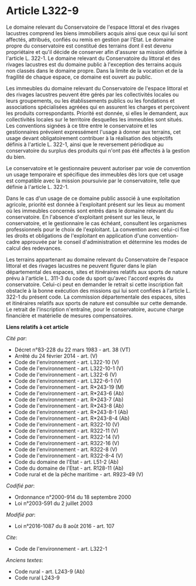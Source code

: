 # Article L322-9

Le domaine relevant du Conservatoire de l'espace littoral et des rivages lacustres comprend les biens immobiliers acquis
ainsi que ceux qui lui sont affectés, attribués, confiés ou remis en gestion par l'Etat. Le domaine propre du conservatoire
est constitué des terrains dont il est devenu propriétaire et qu'il décide de conserver afin d'assurer sa mission définie à
l'article L. 322-1. Le domaine relevant du Conservatoire du littoral et des rivages lacustres est du domaine public à
l'exception des terrains acquis non classés dans le domaine propre. Dans la limite de la vocation et de la fragilité de
chaque espace, ce domaine est ouvert au public. 

Les immeubles du domaine relevant du Conservatoire de l'espace littoral et des rivages lacustres peuvent être gérés par les
collectivités locales ou leurs groupements, ou les établissements publics ou les fondations et associations spécialisées
agréées qui en assurent les charges et perçoivent les produits correspondants. Priorité est donnée, si elles le demandent,
aux collectivités locales sur le territoire desquelles les immeubles sont situés. Les conventions signées à ce titre entre le
conservatoire et les gestionnaires prévoient expressément l'usage à donner aux terrains, cet usage devant obligatoirement
contribuer à la réalisation des objectifs définis à l'article L. 322-1, ainsi que le reversement périodique au conservatoire
du surplus des produits qui n'ont pas été affectés à la gestion du bien. 

Le conservatoire et le gestionnaire peuvent autoriser par voie de convention un usage temporaire et spécifique des immeubles
dès lors que cet usage est compatible avec la mission poursuivie par le conservatoire, telle que définie à l'article L.
322-1. 

Dans le cas d'un usage de ce domaine public associé à une exploitation agricole, priorité est donnée à l'exploitant présent
sur les lieux au moment où les immeubles concernés sont entrés dans le domaine relevant du conservatoire. En l'absence
d'exploitant présent sur les lieux, le conservatoire, et le gestionnaire le cas échéant, consultent les organismes
professionnels pour le choix de l'exploitant. La convention avec celui-ci fixe les droits et obligations de l'exploitant en
application d'une convention-cadre approuvée par le conseil d'administration et détermine les modes de calcul des redevances.

Les terrains appartenant au domaine relevant du Conservatoire de l'espace littoral et des rivages lacustres ne peuvent
figurer dans le plan départemental des espaces, sites et itinéraires relatifs aux sports de nature prévu à l'article L. 311-3
du code du sport qu'avec l'accord exprès du conservatoire. Celui-ci peut en demander le retrait si cette inscription fait
obstacle à la bonne exécution des missions qui lui sont confiées à l'article L. 322-1 du présent code. La commission
départementale des espaces, sites et itinéraires relatifs aux sports de nature est consultée sur cette demande. Le retrait de
l'inscription n'entraîne, pour le conservatoire, aucune charge financière et matérielle de mesures compensatoires.

**Liens relatifs à cet article**

_Cité par_:

  - Décret n°83-228 du 22 mars 1983 - art. 38 (VT)
  - Arrêté du 24 février 2014 - art. (V)
  - Code de l'environnement - art. L322-10 (V)
  - Code de l'environnement - art. L322-10-1 (V)
  - Code de l'environnement - art. L322-6 (V)
  - Code de l'environnement - art. L322-6-1 (V)
  - Code de l'environnement - art. R*243-19 (M)
  - Code de l'environnement - art. R*243-6 (Ab)
  - Code de l'environnement - art. R*243-7 (Ab)
  - Code de l'environnement - art. R*243-8 (Ab)
  - Code de l'environnement - art. R*243-8-1 (Ab)
  - Code de l'environnement - art. R*243-8-4 (Ab)
  - Code de l'environnement - art. R322-10 (V)
  - Code de l'environnement - art. R322-11 (V)
  - Code de l'environnement - art. R322-14 (V)
  - Code de l'environnement - art. R322-16 (V)
  - Code de l'environnement - art. R322-8 (V)
  - Code de l'environnement - art. R322-8-4 (V)
  - Code du domaine de l'Etat - art. L51-2 (Ab)
  - Code du domaine de l'Etat - art. R128-11 (Ab)
  - Code rural et de la pêche maritime - art. R923-49 (V)

_Codifié par_:

  - Ordonnance n°2000-914 du 18 septembre 2000
  - Loi n°2003-591 du 2 juillet 2003

_Modifié par_:

  - Loi n°2016-1087 du 8 août 2016 - art. 107

_Cite_:

  - Code de l'environnement - art. L322-1

_Anciens textes_:

  - Code rural - art. L243-9 (Ab)
  - Code rural L243-9
